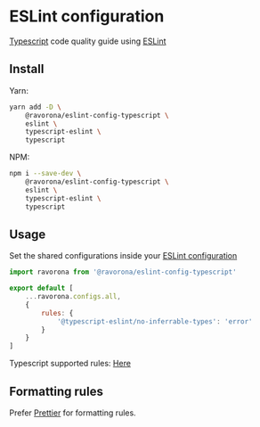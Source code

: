 # ESLint configuration

[Typescript](https://www.typescriptlang.org) code quality guide using [ESLint](https://eslint.org)

## Install

Yarn:

```bash
yarn add -D \
    @ravorona/eslint-config-typescript \
    eslint \
    typescript-eslint \
    typescript
```

NPM:

```bash
npm i --save-dev \
    @ravorona/eslint-config-typescript \
    eslint \
    typescript-eslint \
    typescript
```

## Usage

Set the shared configurations inside your [ESLint configuration](https://eslint.org/docs/user-guide/configuring)

```js
import ravorona from '@ravorona/eslint-config-typescript'

export default [
    ...ravorona.configs.all,
    {
        rules: {
            '@typescript-eslint/no-inferrable-types': 'error'
        }
    }
]
```

Typescript supported rules: [Here](https://typescript-eslint.io/rules/)

## Formatting rules

Prefer [Prettier](https://prettier.io) for formatting rules.
